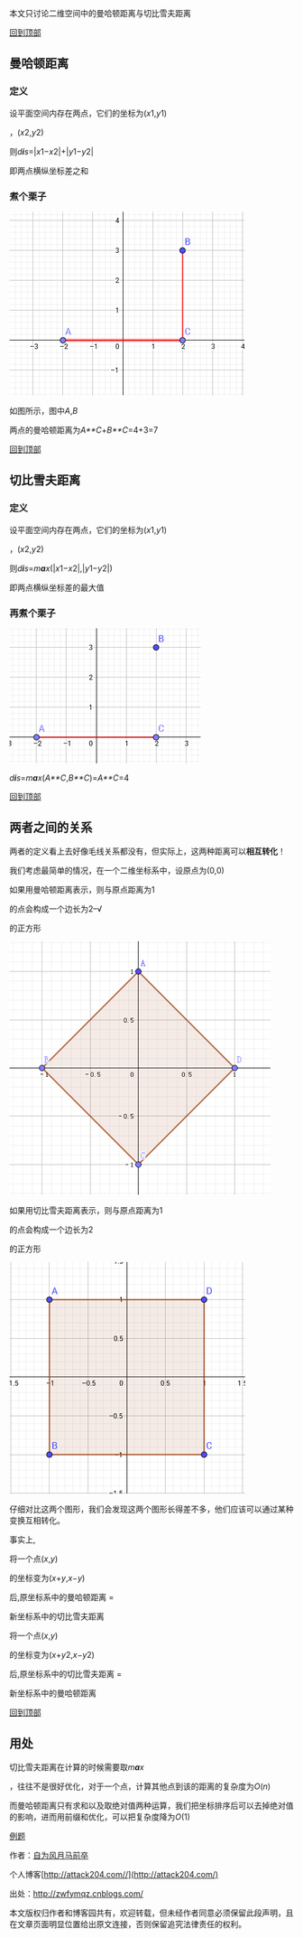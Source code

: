 ﻿本文只讨论二维空间中的曼哈顿距离与切比雪夫距离

[回到顶部](https://www.cnblogs.com/zwfymqz/p/8253530.html#_labelTop)

## 曼哈顿距离



### 定义

设平面空间内存在两点，它们的坐标为(*x*1,*y*1)

，(*x*2,*y*2)



则*d**i**s*=|*x*1−*x*2|+|*y*1−*y*2|



即两点横纵坐标差之和



### 煮个栗子


![img](Manhattandistance.assets/1101696-20180109202515004-864010195-1559749922154.png)

如图所示，图中*A*,*B*

两点的曼哈顿距离为*A**C*+*B**C*=4+3=7



 

[回到顶部](https://www.cnblogs.com/zwfymqz/p/8253530.html#_labelTop)

## 切比雪夫距离



### 定义

设平面空间内存在两点，它们的坐标为(*x*1,*y*1)

，(*x*2,*y*2)



则*d**i**s*=*m**a**x*(|*x*1−*x*2|,|*y*1−*y*2|)



即两点横纵坐标差的最大值



### 再煮个栗子


![img](Manhattandistance.assets/1101696-20180109202740597-6266485-1559749922151.png)

*d**i**s*=*m**a**x*(*A**C*,*B**C*)=*A**C*=4



 

[回到顶部](https://www.cnblogs.com/zwfymqz/p/8253530.html#_labelTop)

## 两者之间的关系

两者的定义看上去好像毛线关系都没有，但实际上，这两种距离可以**相互转化**！

我们考虑最简单的情况，在一个二维坐标系中，设原点为(0,0)



如果用曼哈顿距离表示，则与原点距离为1

的点会构成一个边长为2–√

的正方形


![img](Manhattandistance.assets/1101696-20180716141606120-531258799-1559749922167.png)

 

 

如果用切比雪夫距离表示，则与原点距离为1

的点会构成一个边长为2

的正方形


![img](Manhattandistance.assets/1101696-20180109203730144-2095181244-1559749922166.png)

 

 

仔细对比这两个图形，我们会发现这两个图形长得差不多，他们应该可以通过某种变换互相转化。

事实上,

将一个点(*x*,*y*)

的坐标变为(*x*+*y*,*x*−*y*)

后,原坐标系中的曼哈顿距离 =

 新坐标系中的切比雪夫距离

将一个点(*x*,*y*)

的坐标变为(*x*+*y*2,*x*−*y*2)

 后,原坐标系中的切比雪夫距离 =

 新坐标系中的曼哈顿距离

 

[回到顶部](https://www.cnblogs.com/zwfymqz/p/8253530.html#_labelTop)

## 用处

切比雪夫距离在计算的时候需要取*m**a**x*

，往往不是很好优化，对于一个点，计算其他点到该的距离的复杂度为*O*(*n*)



而曼哈顿距离只有求和以及取绝对值两种运算，我们把坐标排序后可以去掉绝对值的影响，进而用前缀和优化，可以把复杂度降为*O*(1)



[例题](https://www.luogu.org/problemnew/show/P3964)

 

 

 

作者：[自为风月马前卒](https://www.cnblogs.com/zwfymqz/p/8253530.html)

个人博客[http://attack204.com//](http://attack204.com/)

出处：<http://zwfymqz.cnblogs.com/>

本文版权归作者和博客园共有，欢迎转载，但未经作者同意必须保留此段声明，且在文章页面明显位置给出原文连接，否则保留追究法律责任的权利。  
